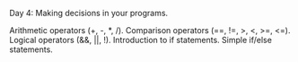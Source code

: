Day 4: Making decisions in your programs.

Arithmetic operators (+, -, *, /).
Comparison operators (==, !=, >, <, >=, <=).
Logical operators (&&, ||, !).
Introduction to if statements.
Simple if/else statements.